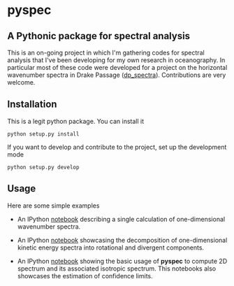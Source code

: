 # pyspec #
## A Pythonic package for spectral analysis ##

This is an on-going project in which I'm gathering codes for spectral analysis that I've been developing for my own research in oceanography. In particular most of these code were developed for a project on the horizontal wavenumber spectra in Drake Passage ([dp_spectra](https://github.com/crocha700/dp_spectra)). Contributions are very welcome.

## Installation ##

This is a legit python package. You can install it

	python setup.py install

If you want to develop and contribute to the project, set up the development mode

	python setup.py develop

## Usage ##

Here are some simple examples 

* An IPython [notebook](http://nbviewer.ipython.org/github/crocha700/pyspec/blob/master/examples/example_1d_spec.ipynb) describing a single calculation of one-dimensional wavenumber spectra.

* An IPython [notebook](http://nbviewer.ipython.org/github/crocha700/dp_spectra/blob/master/adcp/buhler_etal_decomposition.ipynb) showcasing the decomposition of one-dimensional kinetic energy spectra into rotational and divergent components.

* An IPython [notebook](http://nbviewer.ipython.org/github/crocha700/pyspec/blob/master/examples/example_2d_spectra.ipynb) showing the basic usage of **pyspec** to compute 2D spectrum and its associated isotropic spectrum. This notebooks also showcases the estimation of confidence limits.

